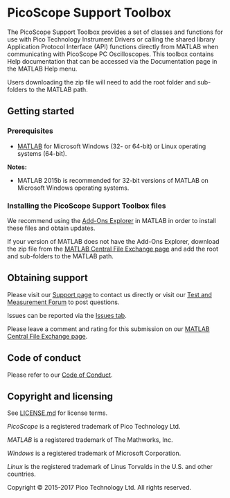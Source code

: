 # PicoScope Support Toolbox

The PicoScope Support Toolbox provides a set of classes and functions for use with Pico Technology Instrument Drivers or calling the shared library Application Protocol Interface (API) functions directly from MATLAB when communicating with PicoScope PC Oscilloscopes. 
This toolbox contains Help documentation that can be accessed via the Documentation page in the MATLAB Help menu.

Users downloading the zip file will need to add the root folder and sub-folders to the MATLAB path.

## Getting started

### Prerequisites

* [MATLAB](https://uk.mathworks.com/products/matlab.html) for Microsoft Windows (32- or 64-bit) or Linux operating systems (64-bit).

**Notes:**

* MATLAB 2015b is recommended for 32-bit versions of MATLAB on Microsoft Windows operating systems.

### Installing the PicoScope Support Toolbox files

We recommend using the [Add-Ons Explorer](https://uk.mathworks.com/help/matlab/matlab_env/get-add-ons.html) in MATLAB in order to install these files and obtain updates.

If your version of MATLAB does not have the Add-Ons Explorer, download the zip file from the [MATLAB Central File Exchange page](https://uk.mathworks.com/matlabcentral/fileexchange/53681-picoscope-support-toolbox)
 and add the root and sub-folders to the MATLAB path.

## Obtaining support

Please visit our [Support page](https://www.picotech.com/tech-support) to contact us directly or visit our [Test and Measurement Forum](https://www.picotech.com/support/forum71.html) to post questions.

Issues can be reported via the [Issues tab](https://github.com/picotech/picosdk-matlab-picoscope-support-toolbox/issues).

Please leave a comment and rating for this submission on our [MATLAB Central File Exchange page](https://uk.mathworks.com/matlabcentral/fileexchange/53681-picoscope-support-toolbox).

## Code of conduct

Please refer to our [Code of Conduct](.github/CODE_OF_CONDUCT.md).

## Copyright and licensing

See [LICENSE.md](LICENSE.md) for license terms. 

*PicoScope* is a registered trademark of Pico Technology Ltd. 

*MATLAB* is a registered trademark of The Mathworks, Inc.

*Windows* is a registered trademark of Microsoft Corporation. 

*Linux* is the registered trademark of Linus Torvalds in the U.S. and other countries.

Copyright © 2015-2017 Pico Technology Ltd. All rights reserved. 